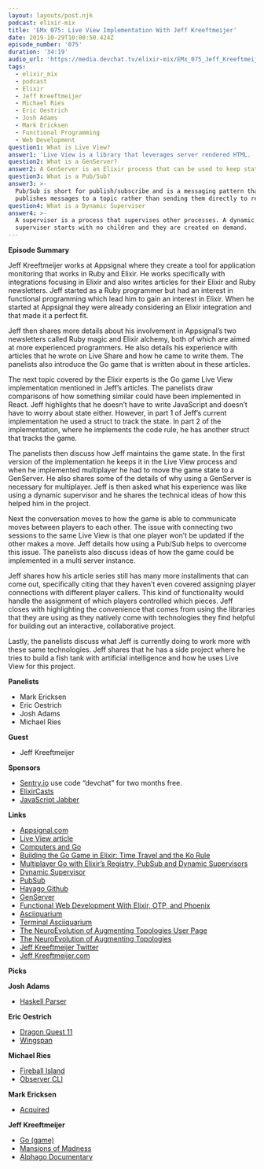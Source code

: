 ```yaml
---
layout: layouts/post.njk
podcast: elixir-mix
title: 'EMx 075: Live View Implementation With Jeff Kreeftmeijer'
date: 2019-10-29T10:00:50.424Z
episode_number: '075'
duration: '34:19'
audio_url: 'https://media.devchat.tv/elixir-mix/EMx_075_Jeff_Kreeftmeijer.mp3'
tags:
  - elixir_mix
  - podcast
  - Elixir
  - Jeff Kreeftmeijer
  - Michael Ries
  - Eric Oestrich
  - Josh Adams
  - Mark Ericksen
  - Functional Programming
  - Web Development
question1: What is Live View?
answer1: 'Live View is a library that leverages server rendered HTML. '
question2: What is a GenServer?
answer2: A GenServer is an Elixir process that can be used to keep state.
question3: What is a Pub/Sub?
answer3: >-
  Pub/Sub is short for publish/subscribe and is a messaging pattern that
  publishes messages to a topic rather than sending them directly to receivers.
question4: What is a Dynamic Superviser
answer4: >-
  A supervisor is a process that supervises other processes. A dynamic
  superviser starts with no children and they are created on demand.
---
```

**Episode Summary**

Jeff Kreeftmeijer works at Appsignal where they create a tool for application monitoring that works in Ruby and Elixir. He works specifically with integrations focusing in Elixir and also writes articles for their Elixir and Ruby newsletters. Jeff started as a Ruby programmer but had an interest in functional programming which lead him to gain an interest in Elixir. When he started at Appsignal they were already considering an Elixir integration and that made it a perfect fit. 

Jeff then shares more details about his involvement in Appsignal’s two newsletters called Ruby magic and Elixir alchemy, both of which are aimed at more experienced programmers. He also details his experience with articles that he wrote on Live Share and how he came to write them. The panelists also introduce the Go game that is written about in these articles.

The next topic covered by the Elixir experts is the Go game Live View implementation mentioned in Jeff’s articles. The panelists draw comparisons of how something similar could have been implemented in React. Jeff highlights that he doesn’t have to write JavaScript and doesn’t have to worry about state either. However, in part 1 of Jeff’s current implementation he used a struct to track the state. In part 2 of the implementation, where he implements the code rule, he has another struct that tracks the game. 

The panelists then discuss how Jeff maintains the game state. In the first version of the implementation he keeps it in the Live View process and when he implemented multiplayer he had to move the game state to a GenServer. He also shares some of the details of why using a GenServer is necessary for multiplayer. Jeff is then asked what his experience was like using a dynamic supervisor and he shares the technical ideas of how this helped him in the project. 

Next the conversation moves to how the game is able to communicate moves between players to each other. The issue with connecting two sessions to the same Live View is that one player won’t be updated if the other makes a move. Jeff details how using a Pub/Sub helps to overcome this issue. The panelists also discuss ideas of how the game could be implemented in a multi server instance. 

Jeff shares how his article series still has many more installments that can come out, specifically citing that they haven’t even covered assigning player connections with different player callers. This kind of functionality would handle the assignment of which players controlled which pieces. Jeff closes with highlighting the convenience that comes from using the libraries that they are using as they natively come with technologies they find helpful for building out an interactive, collaborative project.

Lastly, the panelists discuss what Jeff is currently doing to work more with these same technologies. Jeff shares that he has a side project where he tries to build a fish tank with artificial intelligence and how he uses Live View for this project. 

**Panelists**



*   Mark Ericksen
*   Eric Oestrich
*   Josh Adams
*   Michael Ries

**Guest**



*   Jeff Kreeftmeijer	

**Sponsors**



*   [Sentry.io](https://sentry.io/) use code “devchat” for two months free.
*   [ElixirCasts](https://elixircasts.io/)
*   [JavaScript Jabber](https://devchat.tv/js-jabber/)

**Links**



*   [Appsignal.com](https://appsignal.com/)
*   [Live View article](https://blog.appsignal.com/2019/06/18/elixir-alchemy-building-go-with-phoenix-live-view.html)
*   [Computers and Go](https://en.wikipedia.org/wiki/Go_(game)#Computers_and_Go)
*   [Building the Go Game in Elixir: Time Travel and the Ko Rule](https://blog.appsignal.com/2019/07/04/elixir-alchemy-building-go-in-elixir-time-travel-and-the-ko-rule.html)
*   [Multiplayer Go with Elixir’s Registry, PubSub and Dynamic Supervisors](https://blog.appsignal.com/2019/08/13/elixir-alchemy-multiplayer-go-with-registry-pubsub-and-dynamic-supervisors.html)
*   [Dynamic Supervisor](https://hexdocs.pm/elixir/DynamicSupervisor.html)
*   [PubSub](https://hexdocs.pm/phoenix_pubsub/Phoenix.PubSub.html)
*   [Hayago Github](https://github.com/jeffkreeftmeijer/hayago/tree/master)
*   [GenServer](https://hexdocs.pm/elixir/GenServer.html)
*   [Functional Web Development With Elixir, OTP, and Phoenix](amazon.com/Functional-Web-Development-Elixir-Phoenix/dp/1680502433)
*   [Asciiquarium](https://robobunny.com/projects/asciiquarium/html/)
*   [Terminal Asciiquarium](https://www.fahmi.my.id/terminal-ascii-aquarium.html)
*   [The NeuroEvolution of Augmenting Topologies User Page](https://www.cs.ucf.edu/~kstanley/neat.html)
*   [The NeuroEvolution of Augmenting Topologies](https://en.wikipedia.org/wiki/Neuroevolution_of_augmenting_topologies)
*   [Jeff Kreeftmeijer Twitter](https://twitter.com/jkreeftmeijer)
*   [Jeff Kreeftmeijer.com](https://jeffkreeftmeijer.com)

**Picks**

**Josh Adams**



*   [Haskell Parser](https://serokell.io/blog/parsing-typed-edsl)

**Eric Oestrich**



*   [Dragon Quest 11](https://www.nintendo.com/games/detail/dragon-quest-xi-s-echoes-of-an-elusive-age-definitive-edition-switch/)
*   [Wingspan](https://stonemaiergames.com/games/wingspan/)

**Michael Ries**



*   [Fireball Island](https://restorationgames.com/fireball-island/)
*   [Observer CLI](https://hex.pm/packages/observer_cli)

**Mark Ericksen**



*   [Acquired](https://www.acquired.fm/)

**Jeff Kreeftmeijer**



*   [Go (game)](https://en.wikipedia.org/wiki/Go_(game))
*   [Mansions of Madness](https://www.fantasyflightgames.com/en/products/mansions-of-madness-second-edition/)
*   [Alphago Documentary](https://www.alphagomovie.com/)
